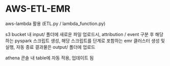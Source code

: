 # AWS-ETL-EMR

aws-lambda 활용
(ETL.py / lambda_function.py)

s3 bucket 내 input/ 폴더에 새로운 파일 업로드시,
attribution / event 구분 후 해당하는 pyspark 스크립트 생성,
해당 스크립트를 단계로 포함하는 emr 클러스터 생성 및 실행, 자동 종료
결과물은 output/ 폴더에 업로드

athena 콘솔 내 table에 자동 적용, 업데이트 됨

